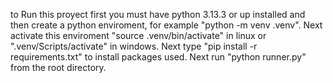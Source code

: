 to Run this proyect first you must have python 3.13.3 or up installed and then create a python enviroment, for example "python -m venv .venv".
Next activate this enviroment "source .venv/bin/activate" in linux or ".venv/Scripts/activate" in windows.
Next type "pip install -r requirements.txt" to install packages used.
Next run "python runner.py" from the root directory.
